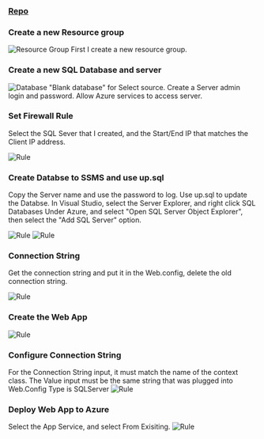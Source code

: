 ### [Repo](https://github.com/klyu521/klyu521.github.io)

### Create a new Resource group
![Resource Group](1.png)
 First I create a new resource group.
 
### Create a new SQL Database and server 
![Database](2.png)
"Blank database" for Select source.
Create a Server admin login and password.
Allow Azure services to access server. 

### Set Firewall Rule 
Select the SQL Sever that I created, and the Start/End IP that matches the Client IP address.

![Rule](3.png)

### Create Databse to SSMS and use up.sql
Copy the Server name and use the password to log.
Use up.sql to update the Databse.
In Visual Studio, select the Server Explorer, and right click SQL Databases Under Azure, and select "Open SQL Server Object Explorer", 
then select the "Add SQL Server" option.

![Rule](4.png)
![Rule](5.png)

### Connection String
 Get the connection string and put it in the Web.config, delete the old connection string.
 
 ![Rule](6.png)
 
 ### Create the Web App
 ![Rule](7.png)
 
 ### Configure Connection String
 For the Connection String input, it must match the name of the context class.
 The Value input must be the same string that was plugged into Web.Config
 Type is SQLServer
 ![Rule](8.png)
 
 ### Deploy Web App to Azure
  Select the App Service, and select From Exisiting.
  ![Rule](9.png)
